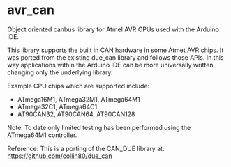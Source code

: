 # avr_can
Object oriented canbus library for Atmel AVR CPUs used with the Arduino IDE.


This library supports the built in CAN hardware in some Atmet AVR chips.  It was ported from the existing due_can library and follows those APIs.  In this way applications within the Arduino IDE can be more universally written changing only the underlying library.

Example CPU chips which are supported include:
* ATmega16M1, ATmega32M1, ATmega64M1
* ATmega32C1, ATmega64C1
* AT90CAN32, AT90CAN64, AT90CAN128

Note:  To date only limited testing has been performed using the ATmega64M1 controller.

Reference:  This is a porting of the CAN_DUE library at: 
  https://github.com/collin80/due_can
